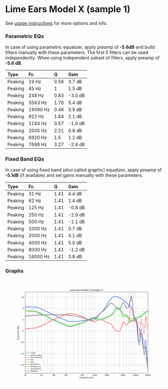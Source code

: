 # Lime Ears Model X (sample 1)
See [usage instructions](https://github.com/jaakkopasanen/AutoEq#usage) for more options and info.

### Parametric EQs
In case of using parametric equalizer, apply preamp of **-5.6dB** and build filters manually
with these parameters. The first 5 filters can be used independently.
When using independent subset of filters, apply preamp of **-5.6 dB**.

| Type    | Fc       |    Q | Gain    |
|:--------|:---------|:-----|:--------|
| Peaking | 19 Hz    | 0.56 | 3.7 dB  |
| Peaking | 45 Hz    | 1    | 1.5 dB  |
| Peaking | 248 Hz   | 0.83 | -3.0 dB |
| Peaking | 3563 Hz  | 1.76 | 5.4 dB  |
| Peaking | 19090 Hz | 0.46 | 3.9 dB  |
| Peaking | 922 Hz   | 1.84 | 2.1 dB  |
| Peaking | 1184 Hz  | 0.57 | -1.0 dB |
| Peaking | 2005 Hz  | 2.21 | 0.8 dB  |
| Peaking | 6920 Hz  | 1.5  | 1.2 dB  |
| Peaking | 7688 Hz  | 3.27 | -2.8 dB |

### Fixed Band EQs
In case of using fixed band (also called graphic) equalizer, apply preamp of **-5.1dB**
(if available) and set gains manually with these parameters.

| Type    | Fc       |    Q | Gain    |
|:--------|:---------|:-----|:--------|
| Peaking | 31 Hz    | 1.41 | 4.4 dB  |
| Peaking | 62 Hz    | 1.41 | 1.4 dB  |
| Peaking | 125 Hz   | 1.41 | -0.8 dB |
| Peaking | 250 Hz   | 1.41 | -2.9 dB |
| Peaking | 500 Hz   | 1.41 | -1.1 dB |
| Peaking | 1000 Hz  | 1.41 | 0.7 dB  |
| Peaking | 2000 Hz  | 1.41 | 0.1 dB  |
| Peaking | 4000 Hz  | 1.41 | 5.0 dB  |
| Peaking | 8000 Hz  | 1.41 | -1.2 dB |
| Peaking | 16000 Hz | 1.41 | 3.8 dB  |

### Graphs
![](./Lime%20Ears%20Model%20X%20(sample%201).png)